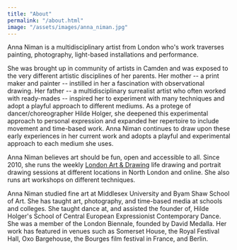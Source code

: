```yaml
---
title: "About"
permalink: "/about.html"
image: "/assets/images/anna_niman.jpg"
---
```


Anna Niman is a multidisciplinary artist from London who's work traverses
painting, photography, light-based installations and performance.

She was brought up in community
of artists in Camden and was exposed to the very different artistic disciplines
of her parents. Her mother -- a print maker and painter -- instilled in her a
fascination with observational drawing. Her father -- a multidisciplinary
surrealist artist who often worked with ready-mades -- inspired her to experiment
with many techniques and adopt a playful approach to different mediums. As a protege of
dancer/choreographer Hilde Holger, she deepened this experimental approach to
personal expression and expanded her repertoire to include movement and
time-based work. Anna Niman continues to draw upon these early experiences
in her current work and adopts a playful and experimental approach to each medium
she uses.

Anna Niman believes art should be fun, open and accessible to all. Since 2010,
she runs the weekly [London Art & Drawing](https://www.instagram.com/londonartdrawing/)
life drawing and portrait drawing sessions at different
locations in North London and online. She also runs art workshops on different
techniques.

Anna Niman studied fine art at Middlesex University and Byam Shaw School of Art.
She has taught art, photography, and time-based media at schools and colleges.
She taught dance at, and assisted the founder of, Hilde Holger's School of
Central European Expressionist
Contemporary Dance.
She was a member of the London Biennale, founded by David Medalla.
Her work has featured in venues such as Somerset House, the Royal Festival Hall,
Oxo Bargehouse, the Bourges film festival in France, and Berlin.  

